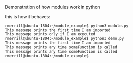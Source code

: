 Demonstration of how modules work in python

this is how it behaves:

    rmerrill@ubuntu-1804:~/module_example$ python3 module.py 
    This message prints the first time I am imported
    This message prints only if I am executed
    rmerrill@ubuntu-1804:~/module_example$ python3 demo.py 
    This message prints the first time I am imported
    This message prints any time someFunction is called
    This message prints any time someFunction is called
    rmerrill@ubuntu-1804:~/module_example$ 
